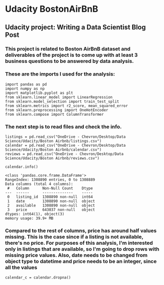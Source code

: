 # Udacity BostonAirBnB
## Udacity project: Writing a Data Scientist Blog Post

### This project is related to Boston AirBnB dataset and deliverables of the project is to come up with at least 3 business questions to be answered by data analysis.

### These are the imports I used for the analysis:

```
import pandas as pd
import numpy as np
import matplotlib.pyplot as plt
from sklearn.linear_model import LinearRegression
from sklearn.model_selection import train_test_split
from sklearn.metrics import r2_score, mean_squared_error
from sklearn.preprocessing import OneHotEncoder
from sklearn.compose import ColumnTransformer
```
### The next step is to read files and check the info.

```
listings = pd.read_csv("OneDrive - Chevron/Desktop/Data Science/Udacity/Boston Airbnb/listings.csv")
calendar = pd.read_csv("OneDrive - Chevron/Desktop/Data Science/Udacity/Boston Airbnb/calendar.csv")
reviews = pd.read_csv("OneDrive - Chevron/Desktop/Data Science/Udacity/Boston Airbnb/reviews.csv")
```

```
calendar.info()

<class 'pandas.core.frame.DataFrame'>
RangeIndex: 1308890 entries, 0 to 1308889
Data columns (total 4 columns):
 #   Column      Non-Null Count    Dtype 
---  ------      --------------    ----- 
 0   listing_id  1308890 non-null  int64 
 1   date        1308890 non-null  object
 2   available   1308890 non-null  object
 3   price       643037 non-null   object
dtypes: int64(1), object(3)
memory usage: 39.9+ MB

```
### Compared to the rest of columns, price has around half values missing. This is the case since if a listing is not available, there's no price. For purposes of this analysis, I'm interested only in listings that are available, so I'm going to drop rows with missing price values. Also, date needs to be changed from object type to datetime and price needs to be an integer, since all the values 

```
calendar_c = calendar.dropna()

